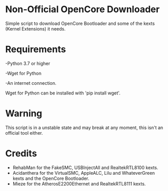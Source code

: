 # Non-Official OpenCore Downloader
Simple script to download OpenCore Bootloader and some of the kexts (Kernel Extensions) it needs.

# Requirements

-Python 3.7 or higher

-Wget for Python

-An internet connection.

Wget for Python can be installed with 'pip install wget'.

# Warning

This script is in a unstable state and may break at any moment, this isn't an official tool either.

# Credits

* RehabMan for the FakeSMC, USBInjectAll and RealtekRTL8100 kexts.
* Acidanthera for the VirtualSMC, AppleALC, Lilu and WhateverGreen kexts and the OpenCore Bootloader.
* Mieze for the AtherosE2200Ethernet and RealtekRTL8111 kexts.
